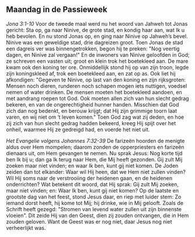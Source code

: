 ## Maandag in de Passieweek

*Jona 3:1-10*
Voor de tweede maal werd nu het woord van Jahweh tot Jonas gericht: Sta op, ga naar Ninive, de grote stad, en kondig haar aan, wat Ik u heb bevolen. En nu stond Jonas op, en ging naar Ninive op Jahweh’s bevel. Ninive was een geweldige stad, drie dagreizen groot. Toen Jonas de stad een dagreis ver was binnengetrokken, begon hij te preken: "Nog veertig dagen, en Ninive zal vergaan!" En de inwoners van Ninive geloofden in God; ze schreven een vasten uit; groot en klein trok het boetekleed aan. De mare kwam ook den koning ter ore. Onmiddellijk stond hij op van zijn troon, legde zijn koningskleed af, trok een boetekleed aan, en zat op as. Ook liet hij afkondigen: "Gegeven te Ninive, op last van den koning en zijn rijksgroten: Mensen noch dieren, runderen noch schapen mogen iets nuttigen, voedsel nemen of water drinken. De mensen moeten het boetekleed aandoen, en met aandrang roepen tot God. Ook moeten allen zich van hun slecht gedrag bekeren, en van de ongerechtigheid hunner handen. Misschien dat God zich dan nog bedenkt, en berouw krijgt; dat Hij zijn grimmige toorn laat varen, en wij niet om ‘t leven komen." Toen God zag wat zij deden, en hoe zij zich van hun slecht gedrag hadden bekeerd, kreeg Hij spijt over het onheil, waarmee Hij ze gedreigd had, en voerde het niet uit. 

*Het Evangelie volgens Johannes 7:32-39*
De farizeën hoorden de menigte aldus over Hem mompelen; daarom zonden de opperpriesters en farizeën dienaars uit, om Hem gevangen te nemen. Nu sprak Jesus: Nog korte tijd ben Ik bij u; dan ga Ik terug naar Hem, die Mij heeft gezonden. Gij zult Mij zoeken maar niet vinden; en waar Ik ben, kunt gij niet komen. De Joden zeiden dan tot elkander: Waar wil Hij heen, dat we Hem niet zullen vinden? Wil Hij soms naar de verstrooiing der heidenen gaan, en de heidenen onderrichten? Wat betekent dit woord, dat Hij sprak: Gij zult Mij zoeken, maar niet vinden; en: Waar Ik ben, kunt gij niet komen? Op de laatste en grootste dag van het feest, stond Jesus daar, en riep met luider stem: Zo iemand dorst heeft, hij kome tot Mij; hij drinke, wie in Mij gelooft. Zoals de Schrift heeft gezegd: "Stromen van levend water zullen uit zijn binnenste vloeien". Dit zeide Hij van den Geest, dien zij zouden ontvangen, die in Hem zouden geloven. Want de Geest was er nog niet, daar Jesus nog niet verheerlijkt was. 

